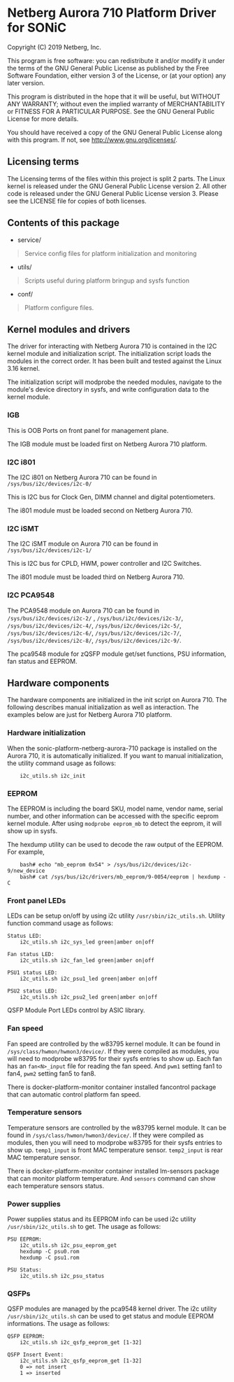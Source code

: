 # Netberg Aurora 710 Platform Driver for SONiC

Copyright (C) 2019 Netberg, Inc.

This program is free software: you can redistribute it and/or modify
it under the terms of the GNU General Public License as published by
the Free Software Foundation, either version 3 of the License, or
(at your option) any later version.

This program is distributed in the hope that it will be useful,
but WITHOUT ANY WARRANTY; without even the implied warranty of
MERCHANTABILITY or FITNESS FOR A PARTICULAR PURPOSE.  See the
GNU General Public License for more details.

You should have received a copy of the GNU General Public License
along with this program.  If not, see <http://www.gnu.org/licenses/>.


## Licensing terms

The Licensing terms of the files within this project is split 2 parts.
The Linux kernel is released under the GNU General Public License version 2.
All other code is released under the GNU General Public License version 3.
Please see the LICENSE file for copies of both licenses.

## Contents of this package

 - service/
 > Service config files for platform initialization and monitoring
 - utils/
 > Scripts useful during platform bringup and sysfs function
 - conf/
 > Platform configure files.

## Kernel modules and drivers

The driver for interacting with Netberg Aurora 710 is contained in the I2C 
kernel module and initialization script. The initialization script loads 
the modules in the correct order. It has been built and tested against
the Linux 3.16 kernel. 

The initialization script will modprobe the needed modules, navigate to the 
module's device directory in sysfs, and write configuration data to 
the kernel module.

### IGB

This is OOB Ports on front panel for management plane.

The IGB module must be loaded first on Netberg Aurora 710 platform.

### I2C i801

The I2C i801 on Netberg Aurora 710 can be found in
`/sys/bus/i2c/devices/i2c-0/`

This is I2C bus for Clock Gen, DIMM channel and digital potentiometers. 

The i801 module must be loaded second on Netberg Aurora 710.

### I2C iSMT

The I2C iSMT module on Aurora 710 can be found in
`/sys/bus/i2c/devices/i2c-1/`

This is I2C bus for CPLD, HWM, power controller and I2C Switches.

The i801 module must be loaded third on Netberg Aurora 710.

### I2C PCA9548
The PCA9548 module on Aurora 710 can be found in
`/sys/bus/i2c/devices/i2c-2/` , `/sys/bus/i2c/devices/i2c-3/`, 
`/sys/bus/i2c/devices/i2c-4/`, `/sys/bus/i2c/devices/i2c-5/`,
`/sys/bus/i2c/devices/i2c-6/`, `/sys/bus/i2c/devices/i2c-7/`,
`/sys/bus/i2c/devices/i2c-8/`, `/sys/bus/i2c/devices/i2c-9/`.

The pca9548 module for zQSFP module get/set functions, PSU information, 
fan status and EEPROM.

## Hardware components

The hardware components are initialized in the init script on Aurora 710. 
The following describes manual initialization as well as interaction.
The examples below are just for Netberg Aurora 710 platform.

### Hardware initialization

When the sonic-platform-netberg-aurora-710 package is installed on the Aurora 710,
it is automatically initialized. If you want to manual initialization, the 
utility command usage as follows:
```
    i2c_utils.sh i2c_init
```

### EEPROM

The EEPROM is including the board SKU, model name, vendor name, serial number, 
and other information can be accessed with the specific eeprom kernel module.
After using `modprobe eeprom_mb` to detect the eeprom, it will show up in sysfs.

The hexdump utility can be used to decode the raw output of the EEPROM. 
For example,
```
    bash# echo "mb_eeprom 0x54" > /sys/bus/i2c/devices/i2c-9/new_device
    bash# cat /sys/bus/i2c/drivers/mb_eeprom/9-0054/eeprom | hexdump -C
```

### Front panel LEDs

LEDs can be setup on/off by using i2c utility `/usr/sbin/i2c_utils.sh`.
Utility function command usage as follows:

```
Status LED:
    i2c_utils.sh i2c_sys_led green|amber on|off

Fan status LED:
    i2c_utils.sh i2c_fan_led green|amber on|off

PSU1 status LED:
    i2c_utils.sh i2c_psu1_led green|amber on|off

PSU2 status LED:
    i2c_utils.sh i2c_psu2_led green|amber on|off

```
QSFP Module Port LEDs control by ASIC library.


### Fan speed

Fan speed are controlled by the w83795 kernel module. 
It can be found in `/sys/class/hwmon/hwmon3/device/`.
If they were compiled as modules, you will need to modprobe w83795 for
their sysfs entries to show up. Each fan has an `fan<N>_input` file 
for reading the fan speed. And `pwm1` setting fan1 to fan4, 
`pwm2` setting fan5 to fan8.

There is docker-platform-monitor container installed fancontrol package that can
automatic control platform fan speed.


### Temperature sensors

Temperature sensors are controlled by the w83795 kernel
module. It can be found in `/sys/class/hwmon/hwmon3/device/`. 
If they were compiled as modules, then you will need to modprobe w83795 for
their sysfs entries to show up.
`temp1_input` is front MAC temperature sensor. `temp2_input` is rear MAC 
temperature sensor. 

There is docker-platform-monitor container installed lm-sensors package that can
monitor platform temperature. And `sensors` command can show each 
temperature sensors status.

### Power supplies

Power supplies status and its EEPROM info can be used i2c utility 
`/usr/sbin/i2c_utils.sh` to get.
The usage as follows:
```
PSU EEPROM:
    i2c_utils.sh i2c_psu_eeprom_get
    hexdump -C psu0.rom
    hexdump -C psu1.rom

PSU Status:
    i2c_utils.sh i2c_psu_status
```

### QSFPs
QSFP modules are managed by the pca9548 kernel driver.
The i2c utility `/usr/sbin/i2c_utils.sh` can be used to get status and
module EEPROM informations.
The usage as follows:
```
QSFP EEPROM:
    i2c_utils.sh i2c_qsfp_eeprom_get [1-32]

QSFP Insert Event:
    i2c_utils.sh i2c_qsfp_eeprom_get [1-32]
    0 => not insert
    1 => inserted
```

